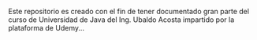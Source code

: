 Este repositorio es creado con el fin de tener documentado gran parte del
curso de Universidad de Java del Ing. Ubaldo Acosta impartido por la plataforma
de Udemy...